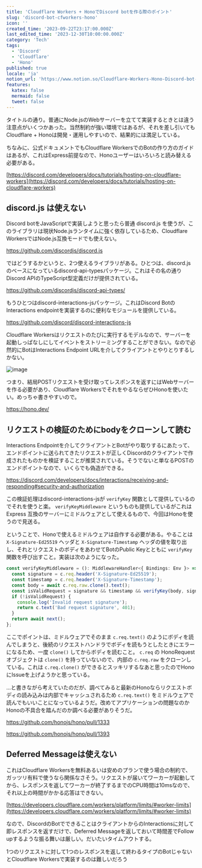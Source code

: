 ```yaml
---
title: 'Cloudflare Workers + HonoでDiscord botを作る際のポイント'
slug: 'discord-bot-cfworkers-hono'
icon: ''
created_time: '2023-09-22T23:17:00.000Z'
last_edited_time: '2023-12-30T10:00:00.000Z'
category: 'Tech'
tags:
  - 'Discord'
  - 'Cloudflare'
  - 'Hono'
published: true
locale: 'ja'
notion_url: 'https://www.notion.so/Cloudflare-Workers-Hono-Discord-bot-41e326de5455488cb731732e45de6e0e'
features:
  katex: false
  mermaid: false
  tweet: false
---
```


タイトルの通り。普通にNode.jsのWebサーバーを立てて実装するときとは違う注意点がいくつかあった。当然制約が強い環境ではあるが、それを差し引いてもCloudflare + Honoは開発・運用しやすいので、結果的には満足している。

ちなみに、公式ドキュメントでもCloudflare WorkersでのBotの作り方のガイドはあるが、これはExpress前提なので、Honoユーザーはいろいろと読み替える必要がある。

[https://discord.com/developers/docs/tutorials/hosting-on-cloudflare-workers](https://discord.com/developers/docs/tutorials/hosting-on-cloudflare-workers)

## discord.js は使えない

Discord botをJavaScriptで実装しようと思ったら普通 discord.js を使うが、このライブラリは現状Node.jsランタイムに強く依存しているため、Cloudflare WorkersではNode.js互換モードでも使えない。

https://github.com/discordjs/discord.js

ではどうするかというと、2つ使えるライブラリがある。ひとつは、discord.jsのベースになっているdiscord-api-typesパッケージ。これはその名の通りDiscord APIのTypeScript型定義だけが提供されている。

https://github.com/discordjs/discord-api-types/

もうひとつはdiscord-interactions-jsパッケージ。これはDiscord Botの Interactions endpointを実装するのに便利なモジュールを提供している。

https://github.com/discord/discord-interactions-js

Cloudflare Workersはリクエストのたびに実行するモデルなので、サーバーを起動しっぱなしにしてイベントをストリーミングすることができない。なので必然的にBotはInteractions Endpoint URLを介してクライアントとやりとりするしかない。

![image](/images/discord-bot-cfworkers-hono/Untitled.png)

つまり、結局POSTリクエストを受け取ってレスポンスを返すにはWebサーバーを作る必要があり、Cloudflare WorkersでそれをやるならぜひHonoを使いたい。めっちゃ書きやすいので。

https://hono.dev/

## リクエストの検証のためにbodyをクローンして読む

Interactions Endpointを介してクライアントとBotがやり取りするにあたって、エンドポイントに送られてきたリクエストが正しくDiscordのクライアントで作成されたものかを検証することが推奨されている。そうでないと単なるPOSTのエンドポイントなので、いくらでも偽造ができる。

https://discord.com/developers/docs/interactions/receiving-and-responding#security-and-authorization

この検証処理はdiscord-interactions-jsが `verifyKey` 関数として提供しているのでそれを使うと楽。 `verifyKeyMiddleware` というものも提供しているがこれは Express 互換のサーバーにミドルウェアとして使えるもので、今回はHonoを使うので見送る。

ということで、Honoで使えるミドルウェアは自作する必要がある。やることは `X-Signature-Ed25519` ヘッダと `X-Signature-Timestamp` ヘッダの値を取り出し、それとリクエストのボディをあわせてBotのPublic Keyとともに `verifyKey` 関数を呼び出すこと。実装は次のようになった。

```ts
const verifyKeyMiddleware = (): MiddlewareHandler<{ Bindings: Env }> => async (c, next) => {
  const signature = c.req.header('X-Signature-Ed25519');
  const timestamp = c.req.header('X-Signature-Timestamp');
  const body = await c.req.raw.clone().text();
  const isValidRequest = signature && timestamp && verifyKey(body, signature, timestamp, c.env.DISCORD_PUBLIC_KEY);
  if (!isValidRequest) {
    console.log('Invalid request signature');
    return c.text('Bad request signature', 401);
  }
  return await next();
};
```

ここでポイントは、ミドルウェアでそのまま `c.req.text()` のようにボディを読んでしまうと、後続のリクエストハンドラでボディを読もうとしたときにエラーになるため、一度 `clone()` してからボディを読むこと。 `c.req` の HonoRequest オブジェクトは `clone()` を持っていないので、内部の `c.req.raw` をクローンしている。これは `c.req.clone()` ができるとスッキリするなあと思ったのでHonoにIssueを上げようかと思っている。

…と書きながら考えていたのだが、調べてみると最新のHonoならリクエストボディの読み込みは内部でキャッシュされるため `c.req.text()` をミドルウェアで読んでもいいことになっているようだ。改めてアプリケーションの問題なのかHonoの不具合を踏んだのか調べる必要がありそうだ。

https://github.com/honojs/hono/pull/1333

https://github.com/honojs/hono/pull/1393

## Deferred Messageは使えない

これはCloudflare Workersを無料あるいは安めのプランで使う場合の制約で、ガッツリ有料で使うなら関係なさそう。リクエストが届いてワーカーが起動してから、レスポンスを返してワーカーが終了するまでのCPU時間は10msなので、それ以上の時間がかかる応答はできない。

[https://developers.cloudflare.com/workers/platform/limits/#worker-limits](https://developers.cloudflare.com/workers/platform/limits/#worker-limits)

なので、DiscordのBotでできることはクライアントからのInteractionsに対して即レスポンスを返すだけで、Deferred Messageを返しておいて時間差でFollow upするような振る舞いは厳しい。だいたいタイムアウトする。

1つのリクエストに対して1つのレスポンスを返して終わるタイプのBotじゃないとCloudflare Workersで実装するのは難しいだろう
